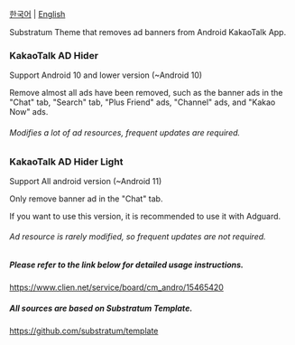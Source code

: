 [한국어](https://github.com/Inotia96/Android_KakaoTalk_AD_Hider) | [English](https://github.com/Inotia96/Android_KakaoTalk_AD_Hider/blob/main/README_en-US.md)

Substratum Theme that removes ad banners from Android KakaoTalk App.


### KakaoTalk AD Hider 

Support Android 10 and lower version (~Android 10)

Remove almost all ads have been removed, such as the banner ads in the "Chat" tab, "Search" tab, "Plus Friend" ads, "Channel" ads, and "Kakao Now" ads.

###### Modifies a lot of ad resources, frequent updates are required.


### KakaoTalk AD Hider Light

Support All android version (~Android 11)

Only remove banner ad in the "Chat" tab.

If you want to use this version, it is recommended to use it with Adguard.

###### Ad resource is rarely modified, so frequent updates are not required.


##### Please refer to the link below for detailed usage instructions.

https://www.clien.net/service/board/cm_andro/15465420

##### All sources are based on Substratum Template.

https://github.com/substratum/template
